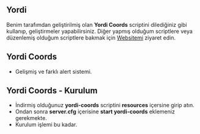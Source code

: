 ## Yordi
Benim tarafımdan geliştirilmiş olan __Yordi Coords__ scriptini dilediğiniz gibi kullanıp, geliştirmeler yapabilirsiniz. Diğer yapmış olduğum scriptlere veya düzenlemiş olduğum scriptlere bakmak için [Websitemi](https://yordi.online) ziyaret edin.

## Yordi Coords
- Gelişmiş ve farklı alert sistemi.

## Yordi Coords - Kurulum
- İndirmiş olduğunuz __yordi-coords__ scriptini __resources__ içersine girip atın.
- Ondan sonra __server.cfg__ içerisine __start yordi-coords__ eklemeniz gerekmekte.
- Kurulum işlemi bu kadar.
